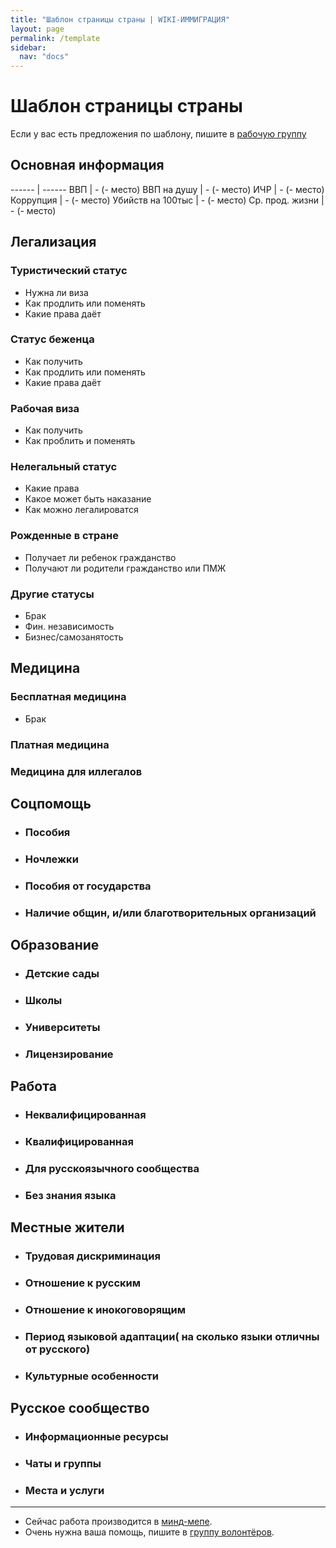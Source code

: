 ```yaml
---
title: "Шаблон страницы страны | WIKI-ИММИГРАЦИЯ"
layout: page
permalink: /template
sidebar:
  nav: "docs"
---
```


# Шаблон страницы страны

Если у вас есть предложения по шаблону, пишите в [рабочую группу](https://t.me/+FHi3FnJaoWJkMDAx)





## Основная информация 


------ | ------
ВВП | - (- место)
ВВП на душу | - (- место)
ИЧР | - (- место)
Коррупция | - (- место)
Убийств на 100тыс | - (- место)
Ср. прод. жизни | - (- место)





## Легализация

### Туристический статус
  - Нужна ли виза
  - Как продлить или поменять
  - Какие права даёт

### Статус беженца
  - Как получить
  - Как продлить или поменять
  - Какие права даёт

### Рабочая виза
  - Как получить
  - Как проблить и поменять
  
### Нелегальный статус
  - Какие права
  - Какое может быть наказание
  - Как можно легалироватся

### Рожденные в стране
  - Получает ли ребенок гражданство
  - Получают ли родители гражданство или ПМЖ

### Другие статусы
  - Брак
  - Фин. независимость
  - Бизнес/самозанятость





## Медицина

### Бесплатная медицина
  - Брак
  


### Платная медицина

### Медицина для иллегалов





## Соцпомощь
- ### Пособия
- ### Ночлежки
- ### Пособия от государства
- ### Наличие общин, и/или благотворительных организаций





## Образование
- ### Детские сады
- ### Школы
- ### Университеты
- ### Лицензирование





## Работа
- ### Неквалифицированная
- ### Квалифицированная
- ### Для русскоязычного сообщества
- ### Без знания языка





## Местные жители
- ### Трудовая дискриминация
- ### Отношение к русским
- ### Отношение к инокоговорящим
- ### Период языковой адаптации( на сколько языки отличны от русского)
- ### Культурные особенности





## Русское сообщество
- ### Информационные ресурсы
- ### Чаты и группы
- ### Места и услуги

---

- Сейчас работа производится в [минд-мепе](https://miro.com/app/board/uXjVOHYTeiY=/?invite_link_id=6823373030).
- Очень нужна ваша помощь, пишите в [группу волонтёров](https://t.me/+FHi3FnJaoWJkMDAx).
